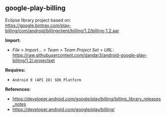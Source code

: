 ## google-play-billing

Eclipse library project based on:<br/>
https://google.bintray.com/play-billing/com/android/billingclient/billing/1.2/billing-1.2.aar

**Import:**
- _File > Import... > Team > Team Project Set > URL:_<br/>
  https://raw.githubusercontent.com/dandar3/android-google-play-billing/1.2/.projectset

**Requires:**
- `Android 9 (API 28) SDK Platform`

**References:**
- https://developer.android.com/google/play/billing/billing_library_releases_notes
- https://developer.android.com/google/play/billing/